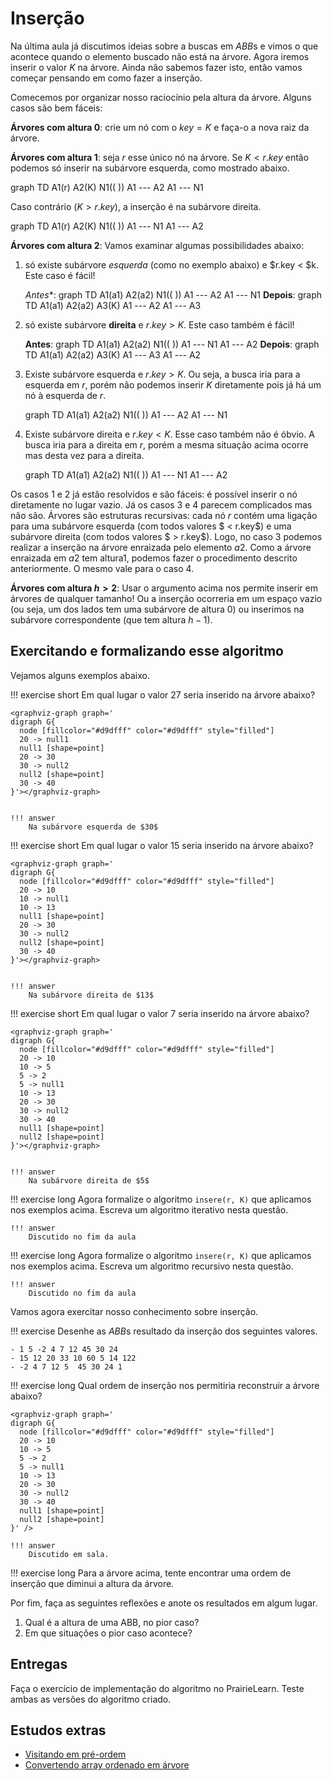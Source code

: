 # Inserção

Na última aula já discutimos ideias sobre a buscas em *ABB*s e vimos o que acontece quando o elemento buscado não está na árvore. Agora iremos inserir o valor $K$ na árvore. Ainda não sabemos fazer isto, então vamos começar pensando em como fazer a inserção. 

Comecemos por organizar nosso raciocínio pela altura da árvore. Alguns casos são bem fáceis:
 
**Árvores com altura 0**: crie um nó com o $key=K$ e faça-o a nova raiz da árvore. 

**Árvores com altura 1**: seja $r$ esse único nó na árvore. Se $K < r.key$ então podemos só inserir na subárvore esquerda, como mostrado abaixo.

<ah-diagram>
graph TD
A1(r)
A2(K)
N1(( ))
A1 --- A2
A1 --- N1
</ah-diagram>

Caso contrário ($K > r.key$), a inserção é na subárvore direita.

<ah-diagram>
graph TD
A1(r)
A2(K)
N1(( ))
A1 --- N1
A1 --- A2
</ah-diagram>

**Árvores com altura 2**: Vamos examinar algumas possibilidades abaixo:

1. só existe subárvore *esquerda* (como no exemplo abaixo) e $r.key < $k. Este caso é fácil!
 
    *Antes**:
    <ah-diagram>
    graph TD
    A1(a1)
    A2(a2)
    N1(( ))
    A1 --- A2
    A1 --- N1
    </ah-diagram>
    **Depois**:
    <ah-diagram>
    graph TD
    A1(a1)
    A2(a2)
    A3(K)
    A1 --- A2
    A1 --- A3
    </ah-diagram>

2. só existe subárvore **direita** e $r.key > K$. Este caso também é fácil!

    **Antes**:
    <ah-diagram>
    graph TD
    A1(a1)
    A2(a2)
    N1(( ))
    A1 --- N1
    A1 --- A2
    </ah-diagram>
    **Depois**:
    <ah-diagram>
    graph TD
    A1(a1)
    A2(a2)
    A3(K)
    A1 --- A3
    A1 --- A2
    </ah-diagram>

3. Existe subárvore esquerda e $r.key > K$. Ou seja, a busca iria para a esquerda em $r$, porém não podemos inserir $K$ diretamente pois já há um nó à esquerda de $r$. 

    <ah-diagram>
    graph TD
    A1(a1)
    A2(a2)
    N1(( ))
    A1 --- A2
    A1 --- N1
    </ah-diagram>

    
3. Existe subárvore direita e $r.key < K$. Esse caso também não é óbvio. A busca iria para a direita em $r$, porém a mesma situação acima ocorre mas desta vez para a direita. 

    <ah-diagram>
    graph TD
    A1(a1)
    A2(a2)
    N1(( ))
    A1 --- N1
    A1 --- A2
    </ah-diagram>

Os casos 1 e 2 já estão resolvidos e são fáceis: é possível inserir o nó diretamente no lugar vazio. Já os casos 3 e 4 parecem complicados mas não são. Árvores são estruturas recursivas: cada nó $r$ contém uma ligação para uma subárvore esquerda (com todos valores $ < r.key$) e uma subárvore direita (com todos valores $ > r.key$). Logo, no caso 3 podemos realizar a inserção na árvore enraizada pelo elemento $a2$. Como a árvore enraizada em $a2$ tem altura1, podemos fazer o procedimento descrito anteriormente. O mesmo vale para o caso 4. 


**Árvores com altura $h > 2$**: Usar o argumento acima nos permite inserir em árvores de qualquer tamanho! Ou a inserção ocorreria em um espaço vazio (ou seja, um dos lados tem uma subárvore de altura 0) ou inserimos na subárvore correspondente (que tem altura $h-1$).

## Exercitando e formalizando esse algoritmo

Vejamos alguns exemplos abaixo. 

!!! exercise short
    Em qual lugar o valor $27$ seria inserido na árvore abaixo?

    <graphviz-graph graph='
    digraph G{
      node [fillcolor="#d9dfff" color="#d9dfff" style="filled"]
      20 -> null1
      null1 [shape=point]
      20 -> 30
      30 -> null2 
      null2 [shape=point]
      30 -> 40
    }'></graphviz-graph>


    !!! answer
        Na subárvore esquerda de $30$

!!! exercise short
    Em qual lugar o valor $15$ seria inserido na árvore abaixo?

    <graphviz-graph graph='
    digraph G{
      node [fillcolor="#d9dfff" color="#d9dfff" style="filled"]
      20 -> 10
      10 -> null1
      10 -> 13
      null1 [shape=point]
      20 -> 30
      30 -> null2 
      null2 [shape=point]
      30 -> 40
    }'></graphviz-graph>


    !!! answer
        Na subárvore direita de $13$



!!! exercise short
    Em qual lugar o valor $7$ seria inserido na árvore abaixo?

    <graphviz-graph graph='
    digraph G{
      node [fillcolor="#d9dfff" color="#d9dfff" style="filled"]
      20 -> 10
      10 -> 5
      5 -> 2
      5 -> null1
      10 -> 13
      20 -> 30
      30 -> null2 
      30 -> 40
      null1 [shape=point]
      null2 [shape=point]
    }'></graphviz-graph>


    !!! answer
        Na subárvore direita de $5$


!!! exercise long
    Agora formalize o algoritmo `insere(r, K)` que aplicamos nos exemplos acima. Escreva um algoritmo iterativo nesta questão.

    !!! answer
        Discutido no fim da aula

!!! exercise long
    Agora formalize o algoritmo `insere(r, K)` que aplicamos nos exemplos acima. Escreva um algoritmo recursivo nesta questão.

    !!! answer
        Discutido no fim da aula

Vamos agora exercitar nosso conhecimento sobre inserção.

!!! exercise 
    Desenhe as *ABB*s resultado da inserção dos seguintes valores.

    - 1 5 -2 4 7 12 45 30 24
    - 15 12 20 33 10 60 5 14 122
    - -2 4 7 12 5  45 30 24 1

!!! exercise long
    Qual ordem de inserção nos permitiria reconstruir a árvore abaixo?

    <graphviz-graph graph='
    digraph G{
      node [fillcolor="#d9dfff" color="#d9dfff" style="filled"]
      20 -> 10
      10 -> 5
      5 -> 2
      5 -> null1
      10 -> 13
      20 -> 30
      30 -> null2 
      30 -> 40
      null1 [shape=point]
      null2 [shape=point]
    }' />

    !!! answer
        Discutido em sala.

!!! exercise long
    Para a árvore acima, tente encontrar uma ordem de inserção que diminui a altura da árvore. 



Por fim, faça as seguintes reflexões e anote os resultados em algum lugar.

1. Qual é a altura de uma ABB, no pior caso?
2. Em que situações o pior caso acontece?

## Entregas

Faça o exercício de implementação do algoritmo no PrairieLearn. Teste ambas as versões do algoritmo criado.

## Estudos extras

- [Visitando em pré-ordem](https://www.hackerrank.com/contests/2014-icpc-north-central-regional-north-america-practice/challenges/preorder-traversals)
- [Convertendo array ordenado em árvore](https://leetcode.com/problems/convert-sorted-array-to-binary-search-tree/)

